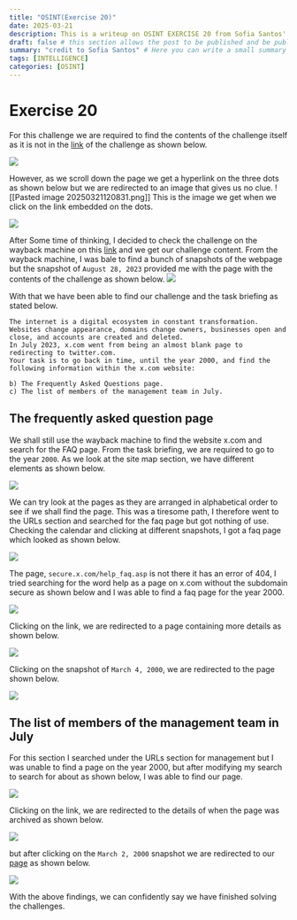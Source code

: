 ```yaml
---
title: "OSINT(Exercise 20)"
date: 2025-03-21
description: This is a writeup on OSINT EXERCISE 20 from Sofia Santos' OSINT analysis and exercises.
draft: false # this section allows the post to be published and be public, is it is set to true the post will not be published.
summary: "credit to Sofia Santos" # Here you can write a small summary of the post if needed
tags: [INTELLIGENCE]
categories: [OSINT]
---
```

# Exercise 20

For this challenge we are required to find the contents of the challenge itself as it is not in the [link](https://gralhix.com/list-of-osint-exercises/osint-exercise-020/) of the challenge as shown below.

![](Pasted%20image%2020250321120618.png)

However, as we scroll down the page we get a hyperlink on the three dots as shown below but we are redirected to an image that gives us no clue.
![[Pasted image 20250321120831.png]]
This is the image we get when we click on the link embedded on the dots.

![](so-close-i-can-almost-taste-it.png)

After Some time of thinking, I decided to check the challenge on the wayback machine on this [link](http://wayback.archive.org/) and we get our challenge content. From the wayback machine, I was bale to find a bunch of snapshots of the webpage but the snapshot of `August 28, 2023` provided me with the page with the contents of the challenge as shown below.
![](Pasted%20image%2020250321122044.png)

With that we have been able to find our challenge and the task briefing as stated below.
```
The internet is a digital ecosystem in constant transformation. Websites change appearance, domains change owners, businesses open and close, and accounts are created and deleted.  
In July 2023, x.com went from being an almost blank page to redirecting to twitter.com.  
Your task is to go back in time, until the year 2000, and find the following information within the x.com website:

b) The Frequently Asked Questions page.  
c) The list of members of the management team in July.
```

## The frequently asked question page
We shall still use the wayback machine to find the website x.com and search for the FAQ page.
From the task briefing, we are required to go to the year `2000`.  As we look at the site map section, we have different elements as shown below.

![](Pasted%20image%2020250321122900.png)

We can try look at the pages as they are arranged in alphabetical order to see if we shall find the page. This was a tiresome path, I therefore went to the URLs section and searched for the faq page but got nothing of use. Checking the calendar and clicking at different snapshots, I got a faq page which looked as shown below.

![](Pasted%20image%2020250321135022.png)

The page, `secure.x.com/help_faq.asp`  is not there it has an error of 404, I tried searching for the word help as a page on x.com without the subdomain secure as shown below and I was able to find a faq page for the year 2000.

![](Pasted%20image%2020250321145010.png)

Clicking on the link, we are redirected to a page containing more details as shown below.

![](Pasted%20image%2020250321145142.png)

Clicking on the snapshot of `March 4, 2000`, we are redirected to the page shown below.

![](Pasted%20image%2020250321135853.png)


## The list of members of the management team in July
For this section I searched under the URLs section for management but I was unable to find a page on the year 2000, but after modifying my search to search for about as shown below, I was able to find our page.

![](Pasted%20image%2020250321143829.png)

Clicking on the link, we are redirected to the details of when the page was archived as shown below.

![](Pasted%20image%2020250321144112.png)

but after clicking on the `March 2, 2000` snapshot we are redirected to our [page](https://web.archive.org/web/20000302221305/http://x.com:80/about_management.htm)  as shown below.

![](Pasted%20image%2020250321144248.png)

With the above findings, we can confidently say we have finished solving the challenges.

